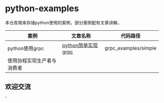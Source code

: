 # python-examples

本仓库用来存储python使用的案例，部分案例配有文章讲解。

| 案例            | 文章名称 | 代码路径               |
|---------------|-------------------------------------------------------------|--------------------|
| python使用grpc  | [python简单实现grpc](https://www.zhengwenfeng.com/pages/f9d78c/)  | grpc_examples/simple |
| 使用协程实现生产者与消费者 |              |                    |



## 欢迎交流

<img src="https://gcore.jsdelivr.net/gh/tenqaz/BLOG-CDN@main/微信公众号.png" style="zoom:33%;" />

